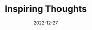 ---
slug: thought-for-the-day
title: "Inspiring Thoughts"
date: 2022-12-27
excerpt: 'Once taught, children become conscience keepers.'
tags: [Inspiration, Motivation, Quotes, Thoughts]
---